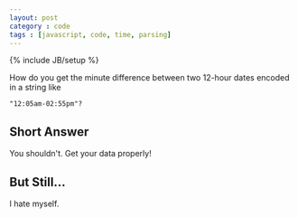 ```yaml
---
layout: post
category : code
tags : [javascript, code, time, parsing]
---
```

{% include JB/setup %}

How do you get the minute difference between two 12-hour dates encoded in a
string like

    "12:05am-02:55pm"?

## Short Answer

You shouldn't. Get your data properly!

## But Still...

<script src="https://gist.github.com/2701255.js"> </script>
    
I hate myself.